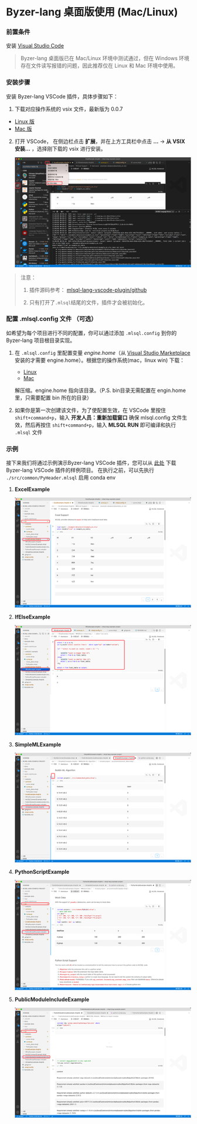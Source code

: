 # Byzer-lang 桌面版使用 (Mac/Linux)

### 前置条件
安装 [Visual Studio Code](https://code.visualstudio.com/)

> Byzer-lang 桌面版已在 Mac/Linux 环境中测试通过，但在 Windows 环境存在文件读写报错的问题，因此推荐仅在 Linux 和 Mac 环境中使用。

### 安装步骤

安装 Byzer-lang VSCode 插件，具体步骤如下：
  1. 下载对应操作系统的 vsix 文件，最新版为 0.0.7
  - [Linux 版](https://download.byzer.org/byzer/2.2.1/byzer-lang-linux-0.0.7.vsix)
  - [Mac 版](https://download.byzer.org/byzer/2.2.1/byzer-lang-darwin-0.0.7.vsix)

  2. 打开 VSCode， 在侧边栏点击 **扩展**，并在上方工具栏中点击 **...** -> **从 VSIX 安装...** ，选择刚下载的 vsix 进行安装。

     ![img.png](images/img_local_install.png)

> 注意：
>
> 1. 插件源码参考： [mlsql-lang-vscode-plugin/github](https://github.com/allwefantasy/mlsql-lang-vscode-plugin)
>
> 2. 只有打开了`.mlsql`结尾的文件，插件才会被初始化。

### 配置 .mlsql.config 文件 （可选）

如希望为每个项目进行不同的配置，你可以通过添加 `.mlsql.config` 到你的 Byzer-lang 项目根目录实现。

1. 在 `.mlsql.config` 里配置变量 *engine.home*（从 [Visual Studio Marketplace](https://marketplace.visualstudio.com/items?itemName=allwefantasy.mlsql) 安装的才需要 engine.home）。根据您的操作系统(mac，linux win) 下载：
   - [Linux](https://download.byzer.org/byzer-lang-linux-amd64-2.3.0-preview.tar.gz)
   - [Mac](https://download.byzer.org/byzer-lang-mac-amd64-2.3.0-preview.tar.gz)
   
   解压缩。engine.home 指向该目录。（P.S. bin目录无需配置在 engin.home 里，只需要配置 bin 所在的目录）
   
3. 如果你是第一次创建该文件，为了使配置生效，在 VSCode 里按住 `shift+command+p`，输入 **开发人员：重新加载窗口** 确保 mlsql.config 文件生效，然后再按住 `shift+command+p`，输入 **MLSQL RUN** 即可编译和执行 `.mlsql` 文件

### 示例

接下来我们将通过示例演示Byzer-lang VSCode 插件，您可以从 [此处](https://github.com/allwefantasy/mlsql-lang-example-project) 下载 Byzer-lang VSCode 插件的样例项目。
在执行之前，可以先执行 `./src/common/PyHeader.mlsql`  启用 conda env 

1. **ExcelExample**

   ![img.png](images/img_eg_execl.png)

2. **IfElseExample**

   ![img_1.png](images/img_eg_ifelse.png)

3. **SimpleMLExample**

   ![img_2.png](images/img_eg_mlsqlnb.png)

4. **PythonScriptExample**

   ![img_3.png](images/img_eg_pyscript.png)

5. **PublicModuleIncludeExample**

   ![img_4.png](images/img_eg_module_include.png)